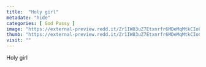 ```yaml
---
title:  "Holy girl"
metadate: "hide"
categories: [ God Pussy ]
image: "https://external-preview.redd.it/Zr1IW83uZ7Etxnrfr6MDeMqMtkCIoC_jM1RsSS44Xi0.jpg?auto=webp&s=636c007aa600a04bf7f1eb8ccedb85b1230c6c66"
thumb: "https://external-preview.redd.it/Zr1IW83uZ7Etxnrfr6MDeMqMtkCIoC_jM1RsSS44Xi0.jpg?width=1080&crop=smart&auto=webp&s=7a26f3faae30a36b5aaa11144bdcd1b7fa015eda"
visit: ""
---
```

Holy girl
